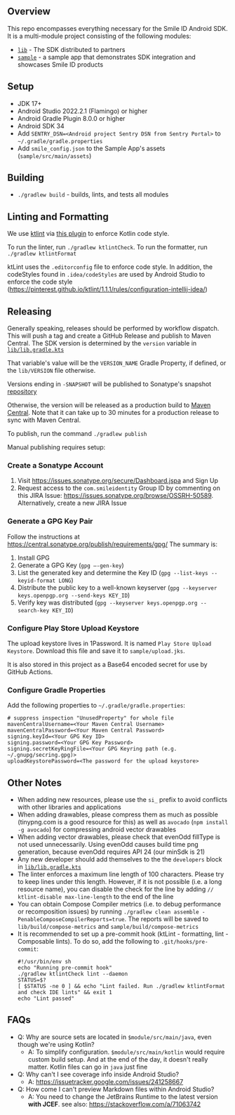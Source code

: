 ## Overview

This repo encompasses everything necessary for the Smile ID Android SDK. It is a multi-module
project consisting of the following modules:

- [`lib`](https://github.com/smileidentity/android/tree/main/lib) -
  The SDK distributed to partners
- [`sample`](https://github.com/smileidentity/android/tree/main/sample) - a sample app
  that demonstrates SDK integration and showcases Smile ID products

## Setup

- JDK 17+
- Android Studio 2022.2.1 (Flamingo) or higher
- Android Gradle Plugin 8.0.0 or higher
- Android SDK 34
- Add `SENTRY_DSN=<Android project Sentry DSN from Sentry Portal>` to `~/.gradle/gradle.properties`
- Add `smile_config.json` to the Sample App's assets (`sample/src/main/assets`)

## Building

- `./gradlew build` - builds, lints, and tests all modules

## Linting and Formatting

We use [ktlint](https://github.com/pinterest/ktlint) via
[this plugin](https://github.com/jlleitschuh/ktlint-gradle) to enforce Kotlin code style.

To run the linter, run `./gradlew ktlintCheck`. To run the formatter, run `./gradlew ktlintFormat`

ktLint uses the `.editorconfig` file to enforce code style. 
In addition, the codeStyles found in `.idea/codeStyles` are used by Android Studio to enforce the
code style (https://pinterest.github.io/ktlint/1.1.1/rules/configuration-intellij-idea/)

## Releasing

Generally speaking, releases should be performed by workflow dispatch. This will push a tag and
create a GitHub Release and publish to Maven Central. The SDK version is determined by the `version`
variable
in [`lib/lib.gradle.kts`](https://github.com/smileidentity/android/blob/main/lib/lib.gradle.kts)

That variable's value will be the `VERSION_NAME` Gradle Property, if defined, or the `lib/VERSION`
file otherwise.

Versions ending in `-SNAPSHOT` will be published to Sonatype's snapshot
[repository](https://oss.sonatype.org/content/repositories/snapshots/com/smileidentity/android-sdk/)

Otherwise, the version will be released as a production build to
[Maven Central](https://repo1.maven.org/maven2/com/smileidentity/android-sdk/). Note that it can
take up to 30 minutes for a production release to sync with Maven Central.

To publish, run the command `./gradlew publish`

Manual publishing requires setup:

### Create a Sonatype Account

1. Visit https://issues.sonatype.org/secure/Dashboard.jspa and Sign Up
2. Request access to the `com.smileidentity` Group ID by commenting on this JIRA Issue:
   https://issues.sonatype.org/browse/OSSRH-50589. Alternatively, create a new JIRA Issue

### Generate a GPG Key Pair

Follow the instructions at https://central.sonatype.org/publish/requirements/gpg/
The summary is:

1. Install GPG
2. Generate a GPG Key (`gpg —-gen-key`)
3. List the generated key and determine the Key ID (`gpg --list-keys --keyid-format LONG`)
4. Distribute the public key to a well-known keyserver
   (`gpg --keyserver keys.openpgp.org --send-keys KEY_ID`)
5. Verify key was distributed (`gpg --keyserver keys.openpgp.org --search-key KEY_ID`)

### Configure Play Store Upload Keystore

The upload keystore lives in 1Password. It is named `Play Store Upload Keystore`. Download this file
and save it to `sample/upload.jks`.

It is also stored in this project as a Base64 encoded secret for use by GitHub Actions.

### Configure Gradle Properties

Add the following properties to `~/.gradle/gradle.properties`:

```properties
# suppress inspection "UnusedProperty" for whole file
mavenCentralUsername=<Your Maven Central Username>
mavenCentralPassword=<Your Maven Central Password>
signing.keyId=<Your GPG Key ID>
signing.password=<Your GPG Key Password>
signing.secretKeyRingFile=<Your GPG Keyring path (e.g. ~/.gnupg/secring.gpg)>
uploadKeystorePassword=<The password for the upload keystore>
```

## Other Notes

- When adding new resources, please use the `si_` prefix to avoid conflicts with other libraries and
  applications
- When adding drawables, please compress them as much as possible (tinypng.com is a good resource
  for this) as well as `avocado` (`npm install -g avocado`) for compressing android vector drawables
- When adding vector drawables, please check that evenOdd fillType is not used unnecessarily. Using
  evenOdd causes build time png generation, because evenOdd requires API 24 (our minSdk is 21)
- Any new developer should add themselves to the the `developers` block in
  [`lib/lib.gradle.kts`](https://github.com/smileidentity/android/blob/main/lib/lib.gradle.kts)
- The linter enforces a maximum line length of 100 characters. Please try to keep lines under this
  length. However, if it is not possible (i.e. a long resource name), you can disable the check for
  the line by adding `// ktlint-disable max-line-length` to the end of the line
- You can obtain Compose Compiler metrics (i.e. to debug performance or recomposition issues) by
  running `./gradlew clean assemble -PenableComposeCompilerReports=true`. The reports will be
  saved to `lib/build/compose-metrics` and `sample/build/compose-metrics`
- It is recommended to set up a pre-commit hook (ktLint - formatting, lint - Composable lints). To
  do so, add the following to `.git/hooks/pre-commit`:
  ```
  #!/usr/bin/env sh
  echo "Running pre-commit hook"
  ./gradlew ktlintCheck lint --daemon
  STATUS=$?
  [ $STATUS -ne 0 ] && echo "Lint failed. Run ./gradlew ktlintFormat and check IDE lints" && exit 1
  echo "Lint passed"
  ```

## FAQs

- Q: Why are source sets are located in `$module/src/main/java`, even though we're using Kotlin?
    - A: To simplify configuration. `$module/src/main/kotlin` would require custom build setup. And
      at the end of the day, it doesn't really matter. Kotlin files can go in `java` just fine
- Q: Why can't I see coverage info inside Android Studio?
    - A: https://issuetracker.google.com/issues/241258667
- Q: How come I can't preview Markdown files within Android Studio?
    - A: You need to change the JetBrains Runtime to the latest version **with JCEF**. see
      also: https://stackoverflow.com/a/71063742
